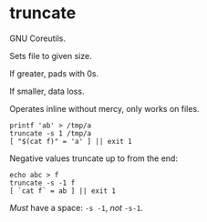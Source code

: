 # truncate

GNU Coreutils.

Sets file to given size.

If greater, pads with 0s.

If smaller, data loss.

Operates inline without mercy, only works on files.

    printf 'ab' > /tmp/a
    truncate -s 1 /tmp/a
    [ "$(cat f)" = 'a' ] || exit 1

Negative values truncate up to from the end:

    echo abc > f
    truncate -s -1 f
    [ `cat f` = ab ] || exit 1

*Must* have a space: `-s -1`, *not* `-s-1`.
